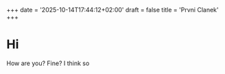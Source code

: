 +++
date = '2025-10-14T17:44:12+02:00'
draft = false
title = 'Prvni Clanek'
+++

# Hi
How are you?
Fine?
I think so
